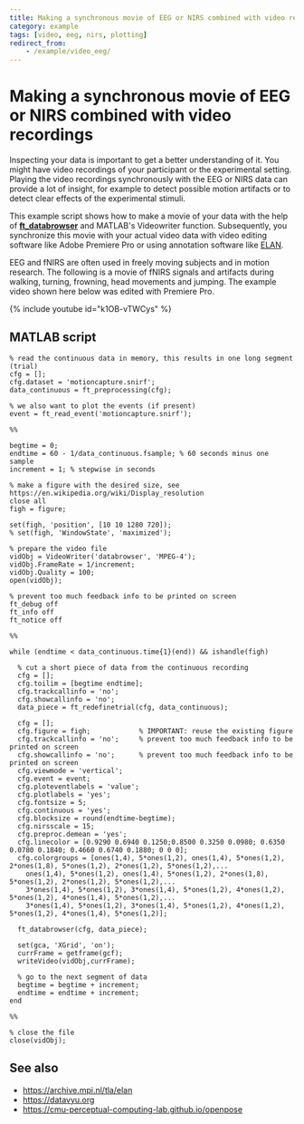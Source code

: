```yaml
---
title: Making a synchronous movie of EEG or NIRS combined with video recordings
category: example
tags: [video, eeg, nirs, plotting]
redirect_from:
    - /example/video_eeg/
---
```


# Making a synchronous movie of EEG or NIRS combined with video recordings

Inspecting your data is important to get a better understanding of it. You might have video recordings of your participant or the experimental setting. Playing the video recordings synchronously with the EEG or NIRS data can provide a lot of insight, for example to detect possible motion artifacts or to detect clear effects of the experimental stimuli.
 
This example script shows how to make a movie of your data with the help of **[ft_databrowser](/reference/ft_databrowser)** and MATLAB's Videowriter function. Subsequently, you synchronize this movie with your actual video data with video editing software like Adobe Premiere Pro or using  annotation software like [ELAN](https://archive.mpi.nl/tla/elan).

EEG and fNIRS are often used in freely moving subjects and in motion research. The following is a movie of fNIRS signals and artifacts during walking, turning, frowning, head movements and jumping. The example video shown here below was edited with Premiere Pro.

{% include youtube id="k1OB-vTWCys" %}

## MATLAB script

```
% read the continuous data in memory, this results in one long segment (trial)
cfg = [];
cfg.dataset = 'motioncapture.snirf';
data_continuous = ft_preprocessing(cfg);

% we also want to plot the events (if present)
event = ft_read_event('motioncapture.snirf');

%%

begtime = 0;
endtime = 60 - 1/data_continuous.fsample; % 60 seconds minus one sample
increment = 1; % stepwise in seconds

% make a figure with the desired size, see https://en.wikipedia.org/wiki/Display_resolution
close all
figh = figure;

set(figh, 'position', [10 10 1280 720]);
% set(figh, 'WindowState', 'maximized');

% prepare the video file
vidObj = VideoWriter('databrowser', 'MPEG-4');
vidObj.FrameRate = 1/increment;
vidObj.Quality = 100;
open(vidObj);

% prevent too much feedback info to be printed on screen
ft_debug off
ft_info off
ft_notice off

%%

while (endtime < data_continuous.time{1}(end)) && ishandle(figh)
  
  % cut a short piece of data from the continuous recording
  cfg = [];
  cfg.toilim = [begtime endtime];
  cfg.trackcallinfo = 'no';
  cfg.showcallinfo = 'no';
  data_piece = ft_redefinetrial(cfg, data_continuous);
  
  cfg = [];
  cfg.figure = figh;            % IMPORTANT: reuse the existing figure
  cfg.trackcallinfo = 'no';     % prevent too much feedback info to be printed on screen
  cfg.showcallinfo = 'no';      % prevent too much feedback info to be printed on screen
  cfg.viewmode = 'vertical';
  cfg.event = event;
  cfg.ploteventlabels = 'value';
  cfg.plotlabels = 'yes';
  cfg.fontsize = 5;
  cfg.continuous = 'yes';
  cfg.blocksize = round(endtime-begtime);
  cfg.nirsscale = 15;
  cfg.preproc.demean = 'yes';
  cfg.linecolor = [0.9290 0.6940 0.1250;0.8500 0.3250 0.0980; 0.6350 0.0780 0.1840; 0.4660 0.6740 0.1880; 0 0 0];
  cfg.colorgroups = [ones(1,4), 5*ones(1,2), ones(1,4), 5*ones(1,2), 2*ones(1,8), 5*ones(1,2), 2*ones(1,2), 5*ones(1,2),...
    ones(1,4), 5*ones(1,2), ones(1,4), 5*ones(1,2), 2*ones(1,8), 5*ones(1,2), 2*ones(1,2), 5*ones(1,2),...
    3*ones(1,4), 5*ones(1,2), 3*ones(1,4), 5*ones(1,2), 4*ones(1,2), 5*ones(1,2), 4*ones(1,4), 5*ones(1,2),...
    3*ones(1,4), 5*ones(1,2), 3*ones(1,4), 5*ones(1,2), 4*ones(1,2), 5*ones(1,2), 4*ones(1,4), 5*ones(1,2)];

  ft_databrowser(cfg, data_piece);
  
  set(gca, 'XGrid', 'on');
  currFrame = getframe(gcf);
  writeVideo(vidObj,currFrame);

  % go to the next segment of data
  begtime = begtime + increment;
  endtime = endtime + increment;
end

%%

% close the file
close(vidObj);
```

## See also

- <https://archive.mpi.nl/tla/elan>
- <https://datavyu.org>
- <https://cmu-perceptual-computing-lab.github.io/openpose>
